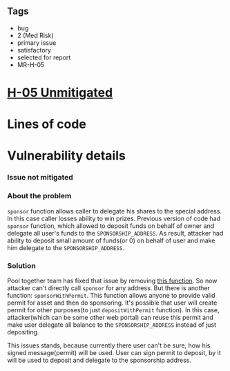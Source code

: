 ## Tags

- bug
- 2 (Med Risk)
- primary issue
- satisfactory
- selected for report
- MR-H-05

# [H-05 Unmitigated](https://github.com/code-423n4/2023-08-pooltogether-mitigation-findings/issues/31) 

# Lines of code




# Vulnerability details

### Issue not mitigated

### About the problem
`sponsor` function allows caller to delegate his shares to the special address. In this case caller losses ability to win prizes. Previous version of code had `sponsor` function, which allowed to deposit funds on behalf of owner and delegate all user's funds to the `SPONSORSHIP_ADDRESS`. As result, attacker had ability to deposit small amount of funds(or 0) on behalf of user and make him delegate to the `SPONSORSHIP_ADDRESS`.
### Solution
Pool together team has fixed that issue by removing [this function](https://github.com/GenerationSoftware/pt-v5-vault/blob/b1deb5d494c25f885c34c83f014c8a855c5e2749/src/Vault.sol#L480-L482). So now attacker can't directly call `sponsor` for any address. But there is another function: `sponsorWithPermit`. This function allows anyone to provide valid permit for asset and then do sponsoring.
It's possible that user will create permit for other purposes(to just `depositWithPermit` function). In this case, attacker(which can be some other web portal) can reuse this permit and make user delegate all balance to the `SPONSORSHIP_ADDRESS` instead of just depositing.

This issues stands, because currently there user can't be sure, how his signed message(permit) will be used. User can sign permit to deposit, by it will be used to deposit and delegate to the sponsorship address.